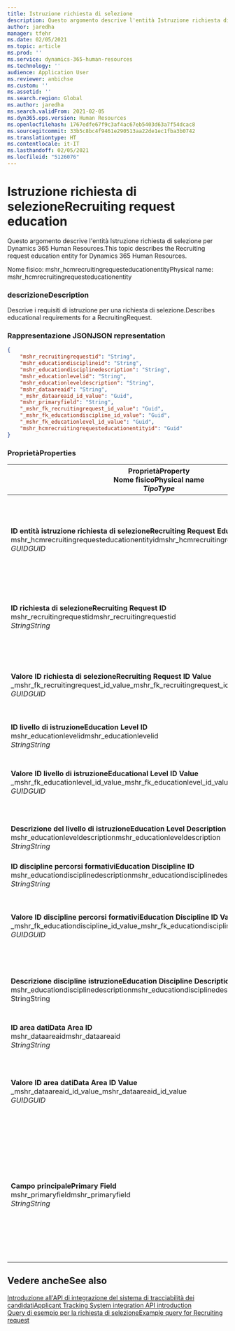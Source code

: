 ```yaml
---
title: Istruzione richiesta di selezione
description: Questo argomento descrive l'entità Istruzione richiesta di selezione per Dynamics 365 Human Resources.
author: jaredha
manager: tfehr
ms.date: 02/05/2021
ms.topic: article
ms.prod: ''
ms.service: dynamics-365-human-resources
ms.technology: ''
audience: Application User
ms.reviewer: anbichse
ms.custom: ''
ms.assetid: ''
ms.search.region: Global
ms.author: jaredha
ms.search.validFrom: 2021-02-05
ms.dyn365.ops.version: Human Resources
ms.openlocfilehash: 1767edfe67f9c3af4ac67eb5403d63a7f54dcac8
ms.sourcegitcommit: 33b5c8bc4f9461e290513aa22de1ec1fba3b0742
ms.translationtype: HT
ms.contentlocale: it-IT
ms.lasthandoff: 02/05/2021
ms.locfileid: "5126076"
---
```

# <a name="recruiting-request-education"></a><span data-ttu-id="91c49-103">Istruzione richiesta di selezione</span><span class="sxs-lookup"><span data-stu-id="91c49-103">Recruiting request education</span></span>

<span data-ttu-id="91c49-104">Questo argomento descrive l'entità Istruzione richiesta di selezione per Dynamics 365 Human Resources.</span><span class="sxs-lookup"><span data-stu-id="91c49-104">This topic describes the Recruiting request education entity for Dynamics 365 Human Resources.</span></span>

<span data-ttu-id="91c49-105">Nome fisico: mshr_hcmrecruitingrequesteducationentity</span><span class="sxs-lookup"><span data-stu-id="91c49-105">Physical name: mshr_hcmrecruitingrequesteducationentity</span></span>

### <a name="description"></a><span data-ttu-id="91c49-106">descrizione</span><span class="sxs-lookup"><span data-stu-id="91c49-106">Description</span></span>

<span data-ttu-id="91c49-107">Descrive i requisiti di istruzione per una richiesta di selezione.</span><span class="sxs-lookup"><span data-stu-id="91c49-107">Describes educational requirements for a RecruitingRequest.</span></span>

### <a name="json-representation"></a><span data-ttu-id="91c49-108">Rappresentazione JSON</span><span class="sxs-lookup"><span data-stu-id="91c49-108">JSON representation</span></span>

```json
{
    "mshr_recruitingrequestid": "String",
    "mshr_educationdisciplineid": "String",
    "mshr_educationdisciplinedescription": "String",
    "mshr_educationlevelid": "String",
    "mshr_educationleveldescription": "String",
    "mshr_dataareaid": "String",
    "_mshr_dataareaid_id_value": "Guid",
    "mshr_primaryfield": "String",
    "_mshr_fk_recruitingrequest_id_value": "Guid",
    "_mshr_fk_educationdiscipline_id_value": "Guid",
    "_mshr_fk_educationlevel_id_value": "Guid",
    "mshr_hcmrecruitingrequesteducationentityid": "Guid"
}
```

### <a name="properties"></a><span data-ttu-id="91c49-109">Proprietà</span><span class="sxs-lookup"><span data-stu-id="91c49-109">Properties</span></span>

| <span data-ttu-id="91c49-110">Proprietà</span><span class="sxs-lookup"><span data-stu-id="91c49-110">Property</span></span><br><span data-ttu-id="91c49-111">**Nome fisico**</span><span class="sxs-lookup"><span data-stu-id="91c49-111">**Physical name**</span></span><br><span data-ttu-id="91c49-112">**_Tipo_**</span><span class="sxs-lookup"><span data-stu-id="91c49-112">**_Type_**</span></span> | <span data-ttu-id="91c49-113">Utilizza</span><span class="sxs-lookup"><span data-stu-id="91c49-113">Use</span></span> | <span data-ttu-id="91c49-114">descrizione</span><span class="sxs-lookup"><span data-stu-id="91c49-114">Description</span></span> |
| --- | --- | --- |
| <span data-ttu-id="91c49-115">**ID entità istruzione richiesta di selezione**</span><span class="sxs-lookup"><span data-stu-id="91c49-115">**Recruiting Request Education Entity ID**</span></span><br><span data-ttu-id="91c49-116">mshr_hcmrecruitingrequesteducationentityid</span><span class="sxs-lookup"><span data-stu-id="91c49-116">mshr_hcmrecruitingrequesteducationentityid</span></span><br><span data-ttu-id="91c49-117">*GUID*</span><span class="sxs-lookup"><span data-stu-id="91c49-117">*GUID*</span></span> | <span data-ttu-id="91c49-118">Sola lettura</span><span class="sxs-lookup"><span data-stu-id="91c49-118">Read-only</span></span><br><span data-ttu-id="91c49-119">Richiesto</span><span class="sxs-lookup"><span data-stu-id="91c49-119">Required</span></span> | <span data-ttu-id="91c49-120">Identificatore univoco generato dal sistema per il record dell'istruzione della richiesta di selezione.</span><span class="sxs-lookup"><span data-stu-id="91c49-120">System-generated unique identifier for the Recruiting Request Education record.</span></span> |
| <span data-ttu-id="91c49-121">**ID richiesta di selezione**</span><span class="sxs-lookup"><span data-stu-id="91c49-121">**Recruiting Request ID**</span></span><br><span data-ttu-id="91c49-122">mshr_recruitingrequestid</span><span class="sxs-lookup"><span data-stu-id="91c49-122">mshr_recruitingrequestid</span></span><br><span data-ttu-id="91c49-123">*String*</span><span class="sxs-lookup"><span data-stu-id="91c49-123">*String*</span></span> | <span data-ttu-id="91c49-124">Scrivi una volta</span><span class="sxs-lookup"><span data-stu-id="91c49-124">Write-once</span></span><br><span data-ttu-id="91c49-125">Richiesto</span><span class="sxs-lookup"><span data-stu-id="91c49-125">Required</span></span> | <span data-ttu-id="91c49-126">L'identificatore univoco leggibile dall'utente della richiesta di selezione correlata.</span><span class="sxs-lookup"><span data-stu-id="91c49-126">The user-readable unique identifier of the related recruiting request.</span></span> |
| <span data-ttu-id="91c49-127">**Valore ID richiesta di selezione**</span><span class="sxs-lookup"><span data-stu-id="91c49-127">**Recruiting Request ID Value**</span></span><br><span data-ttu-id="91c49-128">_mshr_fk_recruitingrequest_id_value</span><span class="sxs-lookup"><span data-stu-id="91c49-128">_mshr_fk_recruitingrequest_id_value</span></span><br><span data-ttu-id="91c49-129">*GUID*</span><span class="sxs-lookup"><span data-stu-id="91c49-129">*GUID*</span></span> | <span data-ttu-id="91c49-130">Sola lettura</span><span class="sxs-lookup"><span data-stu-id="91c49-130">Read-only</span></span><br><span data-ttu-id="91c49-131">Richiesto</span><span class="sxs-lookup"><span data-stu-id="91c49-131">Required</span></span><br><span data-ttu-id="91c49-132">Chiave esterna: mshr_hcmrecruitingrequestentityid di mshr_hcmrecruitingrequestentity</span><span class="sxs-lookup"><span data-stu-id="91c49-132">Foreign key: mshr_hcmrecruitingrequestentityid of mshr_hcmrecruitingrequestentity</span></span> | <span data-ttu-id="91c49-133">L'identificatore univoco generato dall'utente della richiesta di selezione correlata.</span><span class="sxs-lookup"><span data-stu-id="91c49-133">System-generated unique identifier of the related recruiting request.</span></span> |
| <span data-ttu-id="91c49-134">**ID livello di istruzione**</span><span class="sxs-lookup"><span data-stu-id="91c49-134">**Education Level ID**</span></span><br><span data-ttu-id="91c49-135">mshr_educationlevelid</span><span class="sxs-lookup"><span data-stu-id="91c49-135">mshr_educationlevelid</span></span><br><span data-ttu-id="91c49-136">*String*</span><span class="sxs-lookup"><span data-stu-id="91c49-136">*String*</span></span> | <span data-ttu-id="91c49-137">Scrivi una volta</span><span class="sxs-lookup"><span data-stu-id="91c49-137">Write-once</span></span><br><span data-ttu-id="91c49-138">Richiesto</span><span class="sxs-lookup"><span data-stu-id="91c49-138">Required</span></span> | <span data-ttu-id="91c49-139">Il livello di istruzione richiesto.</span><span class="sxs-lookup"><span data-stu-id="91c49-139">The level of education required.</span></span> |
| <span data-ttu-id="91c49-140">**Valore ID livello di istruzione**</span><span class="sxs-lookup"><span data-stu-id="91c49-140">**Educational Level ID Value**</span></span><br><span data-ttu-id="91c49-141">_mshr_fk_educationlevel_id_value</span><span class="sxs-lookup"><span data-stu-id="91c49-141">_mshr_fk_educationlevel_id_value</span></span><br><span data-ttu-id="91c49-142">*GUID*</span><span class="sxs-lookup"><span data-stu-id="91c49-142">*GUID*</span></span> | <span data-ttu-id="91c49-143">Sola lettura</span><span class="sxs-lookup"><span data-stu-id="91c49-143">Read-only</span></span><br><span data-ttu-id="91c49-144">Richiesto</span><span class="sxs-lookup"><span data-stu-id="91c49-144">Required</span></span><br><span data-ttu-id="91c49-145">Chiave esterna: mshr_hcmeducationlevelentityid di mshr_hcmeducationlevelentity</span><span class="sxs-lookup"><span data-stu-id="91c49-145">Foreign key: mshr_hcmeducationlevelentityid of mshr_hcmeducationlevelentity</span></span> | <span data-ttu-id="91c49-146">Identificatore univoco generato dal sistema per il livello di istruzione richiesto.</span><span class="sxs-lookup"><span data-stu-id="91c49-146">System-generated unique identifier of the level of education required.</span></span> |
| <span data-ttu-id="91c49-147">**Descrizione del livello di istruzione**</span><span class="sxs-lookup"><span data-stu-id="91c49-147">**Education Level Description**</span></span><br><span data-ttu-id="91c49-148">mshr_educationleveldescription</span><span class="sxs-lookup"><span data-stu-id="91c49-148">mshr_educationleveldescription</span></span><br><span data-ttu-id="91c49-149">*String*</span><span class="sxs-lookup"><span data-stu-id="91c49-149">*String*</span></span> | <span data-ttu-id="91c49-150">Sola lettura</span><span class="sxs-lookup"><span data-stu-id="91c49-150">Read-only</span></span><br><span data-ttu-id="91c49-151">Richiesto</span><span class="sxs-lookup"><span data-stu-id="91c49-151">Required</span></span> | <span data-ttu-id="91c49-152">La descrizione del livello richiesto per la competenza.</span><span class="sxs-lookup"><span data-stu-id="91c49-152">The description of the level required for the skill.</span></span> |
| <span data-ttu-id="91c49-153">**ID discipline percorsi formativi**</span><span class="sxs-lookup"><span data-stu-id="91c49-153">**Education Discipline ID**</span></span><br><span data-ttu-id="91c49-154">mshr_educationdisciplinedescription</span><span class="sxs-lookup"><span data-stu-id="91c49-154">mshr_educationdisciplinedescription</span></span><br><span data-ttu-id="91c49-155">*String*</span><span class="sxs-lookup"><span data-stu-id="91c49-155">*String*</span></span> | <span data-ttu-id="91c49-156">Scrivi una volta</span><span class="sxs-lookup"><span data-stu-id="91c49-156">Write-once</span></span><br><span data-ttu-id="91c49-157">Richiesto</span><span class="sxs-lookup"><span data-stu-id="91c49-157">Required</span></span> | <span data-ttu-id="91c49-158">L'area della disciplina educativa.</span><span class="sxs-lookup"><span data-stu-id="91c49-158">The area of educational discipline.</span></span> |
| <span data-ttu-id="91c49-159">**Valore ID discipline percorsi formativi**</span><span class="sxs-lookup"><span data-stu-id="91c49-159">**Education Discipline ID Value**</span></span><br><span data-ttu-id="91c49-160">_mshr_fk_educationdiscipline_id_value</span><span class="sxs-lookup"><span data-stu-id="91c49-160">_mshr_fk_educationdiscipline_id_value</span></span><br><span data-ttu-id="91c49-161">*GUID*</span><span class="sxs-lookup"><span data-stu-id="91c49-161">*GUID*</span></span> | <span data-ttu-id="91c49-162">Sola lettura</span><span class="sxs-lookup"><span data-stu-id="91c49-162">Read-only</span></span><br><span data-ttu-id="91c49-163">Richiesto</span><span class="sxs-lookup"><span data-stu-id="91c49-163">Required</span></span><br><span data-ttu-id="91c49-164">Chiave esterna: mshr_hcmeducationdisciplineentityid di mshr_hcmeducationdisciplineentity</span><span class="sxs-lookup"><span data-stu-id="91c49-164">Foreign key: mshr_hcmeducationdisciplineentityid of mshr_hcmeducationdisciplineentity</span></span> | <span data-ttu-id="91c49-165">Identificatore univoco generato dal sistema per l'area della disciplina educativa.</span><span class="sxs-lookup"><span data-stu-id="91c49-165">System-generated unique identifier of the area of educational discipline.</span></span> |
| <span data-ttu-id="91c49-166">**Descrizione discipline istruzione**</span><span class="sxs-lookup"><span data-stu-id="91c49-166">**Education Discipline Description**</span></span><br><span data-ttu-id="91c49-167">mshr_educationdisciplinedescription</span><span class="sxs-lookup"><span data-stu-id="91c49-167">mshr_educationdisciplinedescription</span></span><br><span data-ttu-id="91c49-168">String</span><span class="sxs-lookup"><span data-stu-id="91c49-168">String</span></span> | <span data-ttu-id="91c49-169">Sola lettura</span><span class="sxs-lookup"><span data-stu-id="91c49-169">Read-only</span></span><br><span data-ttu-id="91c49-170">Richiesto</span><span class="sxs-lookup"><span data-stu-id="91c49-170">Required</span></span> | <span data-ttu-id="91c49-171">La descrizione dell'area della disciplina educativa.</span><span class="sxs-lookup"><span data-stu-id="91c49-171">The description of the area of educational discipline.</span></span> |
| <span data-ttu-id="91c49-172">**ID area dati**</span><span class="sxs-lookup"><span data-stu-id="91c49-172">**Data Area ID**</span></span><br><span data-ttu-id="91c49-173">mshr_dataareaid</span><span class="sxs-lookup"><span data-stu-id="91c49-173">mshr_dataareaid</span></span><br><span data-ttu-id="91c49-174">*String*</span><span class="sxs-lookup"><span data-stu-id="91c49-174">*String*</span></span> | <span data-ttu-id="91c49-175">Lettura/scrittura</span><span class="sxs-lookup"><span data-stu-id="91c49-175">Read/write</span></span><br><span data-ttu-id="91c49-176">Facoltativo</span><span class="sxs-lookup"><span data-stu-id="91c49-176">Optional</span></span> | <span data-ttu-id="91c49-177">Specifica la persona giuridica (società).</span><span class="sxs-lookup"><span data-stu-id="91c49-177">Specifies the legal entity (company).</span></span>|
| <span data-ttu-id="91c49-178">**Valore ID area dati**</span><span class="sxs-lookup"><span data-stu-id="91c49-178">**Data Area ID Value**</span></span><br><span data-ttu-id="91c49-179">_mshr_dataareaid_id_value</span><span class="sxs-lookup"><span data-stu-id="91c49-179">_mshr_dataareaid_id_value</span></span><br><span data-ttu-id="91c49-180">*GUID*</span><span class="sxs-lookup"><span data-stu-id="91c49-180">*GUID*</span></span> | <span data-ttu-id="91c49-181">Sola lettura</span><span class="sxs-lookup"><span data-stu-id="91c49-181">Read-only</span></span><br><span data-ttu-id="91c49-182">Facoltativo</span><span class="sxs-lookup"><span data-stu-id="91c49-182">Optional</span></span><br><span data-ttu-id="91c49-183">Chiave esterna: cdm_companyid dell'entità cdm_company</span><span class="sxs-lookup"><span data-stu-id="91c49-183">Foreign key: cdm_companyid of cdm_company entity</span></span> | <span data-ttu-id="91c49-184">Valore GUID generato dal sistema che identifica la persona giuridica (società).</span><span class="sxs-lookup"><span data-stu-id="91c49-184">System-generated GUID value identifying the legal entity (company).</span></span> |
| <span data-ttu-id="91c49-185">**Campo principale**</span><span class="sxs-lookup"><span data-stu-id="91c49-185">**Primary Field**</span></span><br><span data-ttu-id="91c49-186">mshr_primaryfield</span><span class="sxs-lookup"><span data-stu-id="91c49-186">mshr_primaryfield</span></span><br><span data-ttu-id="91c49-187">*String*</span><span class="sxs-lookup"><span data-stu-id="91c49-187">*String*</span></span> | <span data-ttu-id="91c49-188">Sola lettura</span><span class="sxs-lookup"><span data-stu-id="91c49-188">Read-only</span></span><br><span data-ttu-id="91c49-189">Richiesto</span><span class="sxs-lookup"><span data-stu-id="91c49-189">Required</span></span> | <span data-ttu-id="91c49-190">Concatenazione del valore della richiesta di selezione, dell'ID del livello di istruzione e dell'ID della disciplina educativa come un altro metodo per identificare in modo univoco il record.</span><span class="sxs-lookup"><span data-stu-id="91c49-190">Concatenation of Recruiting Request value, Education Level ID, and Education Discipline ID as another method to uniquely identify the record.</span></span> |

## <a name="see-also"></a><span data-ttu-id="91c49-191">Vedere anche</span><span class="sxs-lookup"><span data-stu-id="91c49-191">See also</span></span>

[<span data-ttu-id="91c49-192">Introduzione all'API di integrazione del sistema di tracciabilità dei candidati</span><span class="sxs-lookup"><span data-stu-id="91c49-192">Applicant Tracking System integration API introduction</span></span>](hr-admin-integration-ats-api-introduction.md)<br>
[<span data-ttu-id="91c49-193">Query di esempio per la richiesta di selezione</span><span class="sxs-lookup"><span data-stu-id="91c49-193">Example query for Recruiting request</span></span>](hr-admin-integration-ats-api-recruiting-request-example-query.md)

